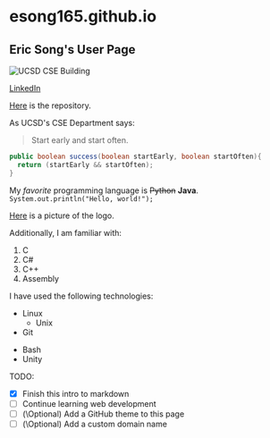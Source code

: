 # esong165.github.io
## Eric Song's User Page

![UCSD CSE Building](https://studyabroad.ucsd.edu/_images/majors-maps/major-modules/cse-building.jpg)

[LinkedIn](https://www.linkedin.com/in/eric-song-a1207b1b5/)

[Here](https://github.com/esong165/esong165.github.io/tree/main#esong165githubio) is the repository.

As UCSD's CSE Department says:

>Start early and start often.

```java
public boolean success(boolean startEarly, boolean startOften){
  return (startEarly && startOften);
}
```

My *favorite* programming language is ~~Python~~ **Java**. `System.out.println("Hello, world!");`

[Here](./jW4dnFtA_400x400.jpg) is a picture of the logo.

Additionally, I am familiar with:

1. C
2. C#
3. C++
4. Assembly

I have used the following technologies:
* Linux
  * Unix
* Git
- Bash
- Unity

TODO:
- [x] Finish this intro to markdown
- [ ] Continue learning web development
- [ ] (\Optional) Add a GitHub theme to this page
- [ ] (\Optional) Add a custom domain name
